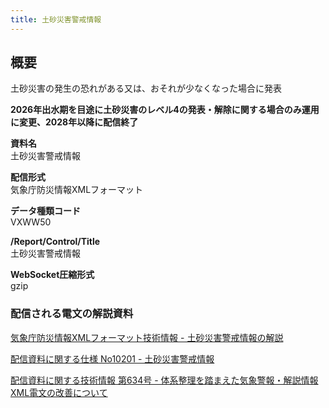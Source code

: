 ```yaml
---
title: 土砂災害警戒情報
---
```


## 概要
土砂災害の発生の恐れがある又は、おそれが少なくなった場合に発表

**2026年出水期を目途に土砂災害のレベル4の発表・解除に関する場合のみ運用に変更、2028年以降に配信終了**

**資料名** <br/>
土砂災害警戒情報
 
**配信形式** <br/>
気象庁防災情報XMLフォーマット

**データ種類コード** <br/>
VXWW50

**/Report/Control/Title** <br/>
土砂災害警戒情報
 
**WebSocket圧縮形式** <br/>
gzip

### 配信される電文の解説資料
[気象庁防災情報XMLフォーマット技術情報 - 土砂災害警戒情報の解説](https://dmdata.jp/docs/jma/manual/0271-0271.pdf) 
 
 
[配信資料に関する仕様 No10201 - 土砂災害警戒情報](https://www.data.jma.go.jp/suishin/shiyou/pdf/no10201)


[配信資料に関する技術情報 第634号 - 体系整理を踏まえた気象警報・解説情報XML電文の改善について](https://dmdata.jp/docs/jma/technical/634.pdf) 
